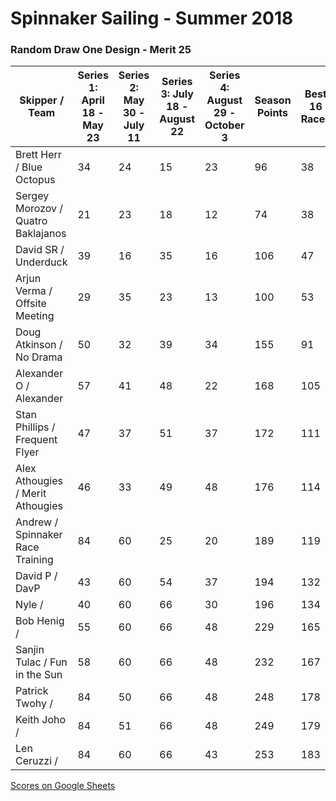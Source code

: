 # Spinnaker Sailing - Summer 2018
### Random Draw One Design - Merit 25

| Skipper / Team | Series 1: April 18  - May 23| Series 2:  May 30 - July 11 | Series 3:  July 18  - August 22 | Series 4: August 29 - October 3 | Season Points | Best 16 Races |
| --- | --- | --- | --- | --- | --- | --- | 
| Brett Herr / Blue Octopus | 34 | 24 | 15 | 23 | 96 | 38 |
| Sergey Morozov / Quatro Baklajanos | 21 | 23 | 18 | 12 | 74 | 38 |
| David SR / Underduck | 39 | 16 | 35 | 16 | 106 | 47 |
| Arjun Verma / Offsite Meeting | 29 | 35 | 23 | 13 | 100 | 53 |
| Doug Atkinson / No Drama | 50 | 32 | 39 | 34 | 155 | 91 |
| Alexander O / Alexander | 57 | 41 | 48 | 22 | 168 | 105 |
| Stan Phillips / Frequent Flyer | 47 | 37 | 51 | 37 | 172 | 111 |
| Alex Athougies / Merit Athougies | 46 | 33 | 49 | 48 | 176 | 114 |
| Andrew / Spinnaker Race Training | 84 | 60 | 25 | 20 | 189 | 119 |
| David P / DavP | 43 | 60 | 54 | 37 | 194 | 132 |
| Nyle / | 40 | 60 | 66 | 30 | 196 | 134 |
| Bob Henig /	 | 55 | 60 | 66 | 48 | 229 | 165 |
| Sanjin Tulac / Fun in the Sun | 58 | 60 | 66 | 48 | 232 | 167 |
| Patrick Twohy / | 84 | 50 | 66 | 48 | 248 | 178 |
| Keith Joho /  | 84 | 51 | 66 | 48 | 249 | 179 |
| Len Ceruzzi /  | 84 | 60 | 66 | 43 | 253 | 183 |

[Scores on Google Sheets](https://docs.google.com/spreadsheets/d/1p__-r2k5ZirjuPYHkCYK4SKTu8TjD-eJ9TEEAM957Zc/edit?usp=sharing)